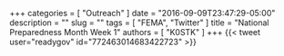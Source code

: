 +++
categories = [ "Outreach" ]
date = "2016-09-09T23:47:29-05:00"
description = ""
slug = ""
tags = [ "FEMA", "Twitter" ]
title = "National Preparedness Month Week 1"
authors = [ "K0STK" ]
+++
{{< tweet user="readygov" id="772463014683422723" >}}
<!--more-->
